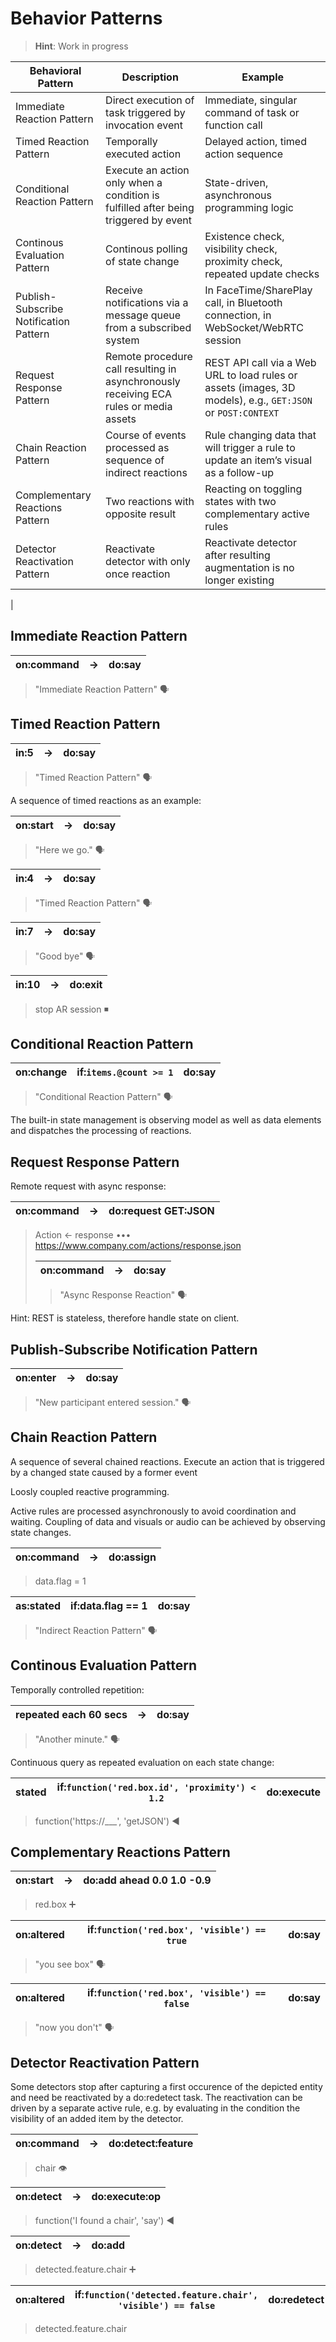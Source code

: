 # Behavior Patterns

> **Hint**: Work in progress


| Behavioral Pattern	| Description	| Example |
|---|---|---|
| Immediate Reaction Pattern	| Direct execution of task triggered by invocation event	| Immediate, singular command of task or function call |
| Timed Reaction Pattern	| Temporally executed action	| Delayed action, timed action sequence|
| Conditional Reaction Pattern	| Execute an action only when a condition is fulfilled after being triggered by event	| State-driven, asynchronous programming logic|
| Continous Evaluation Pattern	| Continous polling of state change	|Existence check, visibility check, proximity check, repeated update checks |
| Publish-Subscribe Notification Pattern	| Receive notifications via a message queue from a subscribed system	| In FaceTime/SharePlay call, in Bluetooth connection, in WebSocket/WebRTC session |
| Request Response Pattern	| Remote procedure call resulting in asynchronously receiving ECA rules or media assets	| REST API call via a Web URL to load rules or assets (images, 3D models), e.g., `GET:JSON` or `POST:CONTEXT`|
| Chain Reaction Pattern	| Course of events processed as sequence of indirect reactions	| Rule changing data that will trigger a rule to update an item’s visual as a follow-up |
| Complementary Reactions Pattern	| Two reactions with opposite result	|Reacting on toggling states with two complementary active rules|
| Detector Reactivation Pattern	| Reactivate detector with only once reaction	|Reactivate detector after resulting augmentation is no longer existing |
|


## Immediate Reaction Pattern
| on:command	| →	| do:say | 
|---|---|---|
> "Immediate Reaction Pattern" 🗣

## Timed Reaction Pattern
| in:5	| →	| do:say | 
|---|---|---|
> "Timed Reaction Pattern" 🗣

A sequence of timed reactions as an example:

| on:start	| →	| do:say | 
|---|---|---|
> "Here we go." 🗣

| in:4	| →	| do:say | 
|---|---|---|
> "Timed Reaction Pattern" 🗣

| in:7	| →	| do:say | 
|---|---|---|
> "Good bye" 🗣

| in:10	| →	| do:exit | 
|---|---|---|
> stop AR session ◾

## Conditional Reaction Pattern
| on:change	| if:`items.@count >= 1` | do:say | 
|---|---|---|
> "Conditional Reaction Pattern" 🗣

The built-in state management is observing model as well as data elements and dispatches the processing of reactions.


## Request Response Pattern
Remote request with async response:

| on:command	| →	| do:request GET:JSON | 
|---|---|---|
> Action ← response ••• https://www.company.com/actions/response.json
> 
> | on:command	| →	| do:say | 
> |---|---|---|
>> "Async Response Reaction" 🗣

Hint: REST is stateless, therefore handle state on client.

## Publish-Subscribe Notification Pattern
| on:enter	| →	| do:say | 
|---|---|---|
> "New participant entered session." 🗣

## Chain Reaction Pattern

A sequence of several chained reactions. 
Execute an action that is triggered by a changed state caused by a former event

Loosly coupled reactive programming.

Active rules are processed asynchronously to avoid coordination and waiting. Coupling of data and visuals or audio can be achieved by observing state changes.

| on:command	| →	| do:assign |
|---|---|---|
> data.flag = 1

| as:stated	| if:data.flag == 1	| do:say | 
|---|---|---|
> "Indirect Reaction Pattern" 🗣


## Continous Evaluation Pattern

Temporally controlled repetition:

| repeated each 60 secs	| →	| do:say | 
|---|---|---|
> "Another minute." 🗣


Continuous query as repeated evaluation on each state change:

| stated	| if:`function('red.box.id', 'proximity') < 1.2` | do:execute | 
|---|---|---|
> function('https://___', 'getJSON') ◀

## Complementary Reactions Pattern
| on:start	| →	| do:add ahead 0.0 1.0 -0.9 | 
|---|---|---|
> red.box ➕

| on:altered	| if:`function('red.box', 'visible') == true`	| do:say | 
|---|---|---|
> "you see box" 🗣

| on:altered	| if:`function('red.box', 'visible') == false` | do:say | 
|---|---|---|
> "now you don't" 🗣


## Detector Reactivation Pattern
Some detectors stop after capturing a first occurence of the depicted entity and need be reactivated by a do:redetect task. The reactivation can be driven by a separate active rule, e.g. by evaluating in the condition the visibility of an added item by the detector.

| on:command	| →	| do:detect:feature | 
|---|---|---|
> chair 👁

| on:detect	| →	| do:execute:op | 
|---|---|---|
>function('I found a chair', 'say') ◀

| on:detect	| →	| do:add | 
|---|---|---|
> detected.feature.chair ➕

| on:altered	| if:`function('detected.feature.chair', 'visible') == false` | do:redetect | 
|---|---|---|
> detected.feature.chair

